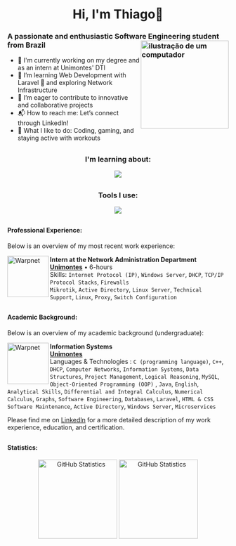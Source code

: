 <link rel="stylesheet" href="https://cdn.jsdelivr.net/gh/devicons/devicon@v2.15.1/devicon.min.css">

<div align="center">
  <h1>Hi, I'm Thiago👋</h1>
</div>

### A passionate and enthusiastic Software Engineering student from Brazil <img src="https://raw.githubusercontent.com/MicaelliMedeiros/micaellimedeiros/master/image/computer-illustration.png" alt="ilustração de um computador" min-width="200px" max-width="200px" width="200px" align="right">

- 🎈 I'm currently working on my degree and as an intern at Unimontes' DTI
- 🍃 I’m learning Web Development with Laravel 🐘 and exploring Network Infrastructure
- 🤝 I’m eager to contribute to innovative and collaborative projects
- 📬 How to reach me: Let’s connect through LinkedIn!
- 🎲 What I like to do: Coding, gaming, and staying active with workouts

##

<h3 align="center">I'm learning about:</h3>

<p align="center">
  <a href="https://skillicons.dev">
    <img src="https://skillicons.dev/icons?i=django,java,py,js,linux,laravel,php,bootstrap,react&perline=4" />
  </a>
</p>

##

<h3 align="center">Tools I use:</h3>

<p align="center">
  <a href="https://skillicons.dev">
    <img src="https://skillicons.dev/icons?i=html,css,c,git,github,grafana,java,linkedin,linux,mysql,replit,visualstudio,eclipse,figma&perline=7" />
  </a>
</p>

##

#### Professional Experience:
Below is an overview of my most recent work experience:

[<img align="left" height="94px" width="94px" alt="Warpnet" src="https://cdn-images-1.medium.com/v2/resize:fit:195/1*Vd5HRW3qppg1IS5egbFeow@2x.jpeg"/>](https://unimontes.br/)
**Intern at the Network Administration Department** \
[**Unimontes**](https://unimontes.br/) • 6-hours \
Skills: `Internet Protocol (IP)`, `Windows Server`, `DHCP`, `TCP/IP Protocol Stacks`, `Firewalls`
<br/> `Mikrotik`, `Active Directory`, `Linux Server`, `Technical Support`, `Linux`, `Proxy`, `Switch Configuration`

##

#### Academic Background:
Below is an overview of my academic background (undergraduate):

[<img align="left" height="94px" width="94px" alt="Warpnet" src="https://cdn-images-1.medium.com/v2/resize:fit:195/1*Vd5HRW3qppg1IS5egbFeow@2x.jpeg"/>](https://unimontes.br/)
**Information Systems** \
[**Unimontes**](https://unimontes.br/) \
Languages & Technologies : `C (programming language)`, `C++`, `DHCP`, `Computer Networks`, `Information Systems`,
`Data Structures`, `Project Management`, `Logical Reasoning`, `MySQL`, `Object-Oriented Programming (OOP)` , `Java`,
`English`, `Analytical Skills`, `Differential and Integral Calculus`, `Numerical Calculus`, `Graphs`, `Software Engineering`, `Databases`, `Laravel`, `HTML & CSS`
`Software Maintenance`, `Active Directory`, `Windows Server`, `Microservices`

Please find me on [LinkedIn](https://www.linkedin.com/in/thiago-rezende-398707248) for a more detailed description of my work experience, education, and certification.

##

#### Statistics:

<div align="center">
  <img height="180px" alt="GitHub Statistics" src="https://github-readme-stats.vercel.app/api/?username=thiagorezendev&show_icons=true&include_all_commits=true&theme=dark"/>
  <img height="180px" alt="GitHub Statistics" src="https://github-readme-stats.vercel.app/api/top-langs/?username=thiagorezendev&layout=compact&langs_count=7&theme=dark"/>
</div>
